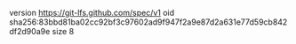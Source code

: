 version https://git-lfs.github.com/spec/v1
oid sha256:83bbd81ba02cc92bf3c97602ad9f947f2a9e87d2a631e77d59cb842df2d90a9e
size 8
